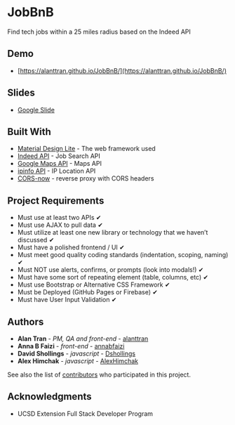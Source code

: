 # JobBnB

Find tech jobs within a 25 miles radius based on the Indeed API

## Demo

* [https://alanttran.github.io/JobBnB/](https://alanttran.github.io/JobBnB/)

## Slides

* [Google Slide](https://docs.google.com/presentation/d/1MPnwwTsaeM9k_yO6vCGSLXV8BUsqwkTdOEgJeTyIO44/edit#slide=id.g22c550c69a_0_68)

## Built With

* [Material Design Lite](https://getmdl.io/) - The web framework used
* [Indeed API](https://market.mashape.com/indeed/indeed) - Job Search API
* [Google Maps API](https://developers.google.com/maps/) - Maps API
* [ipinfo API](https://ipinfo.io) - IP Location API
* [CORS-now](https://cors.now.sh/) - reverse proxy with CORS headers

## Project Requirements

* Must use at least two APIs ✔
* Must use AJAX to pull data ✔
* Must utilize at least one new library or technology that we haven’t discussed ✔
* Must have a polished frontend / UI ✔
* Must meet good quality coding standards (indentation, scoping, naming) ✔
* Must NOT use alerts, confirms, or prompts (look into modals!) ✔
* Must have some sort of repeating element (table, columns, etc) ✔
* Must use Bootstrap or Alternative CSS Framework ✔
* Must be Deployed (GitHub Pages or Firebase) ✔
* Must have User Input Validation ✔

## Authors

* **Alan Tran** - *PM, QA and front-end* - [alanttran](https://github.com/alanttran)
* **Anna B Faizi** - *front-end* - [annabfaizi](https://github.com/annabfaizi)
* **David Shollings** - *javascript* - [Dshollings](https://github.com/Dshollings)
* **Alex Himchak** - *javascript* - [AlexHimchak](https://github.com/AlexHimchak)

See also the list of [contributors](https://github.com/alanttran/JobBnB/graphs/contributors) who participated in this project.

## Acknowledgments

* UCSD Extension Full Stack Developer Program 
